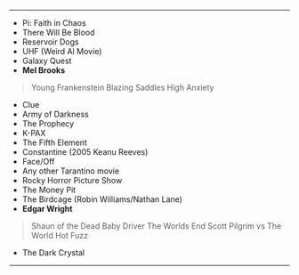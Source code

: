 - ---
- Pi: Faith in Chaos
- There Will Be Blood
- Reservoir Dogs
- UHF (Weird Al Movie)
- Galaxy Quest
- **Mel Brooks**
> Young Frankenstein
> Blazing Saddles
> High Anxiety
- Clue
- Army of Darkness
- The Prophecy
- K-PAX
- The Fifth Element
- Constantine (2005 Keanu Reeves)
- Face/Off
- Any other Tarantino movie
- Rocky Horror Picture Show
- The Money Pit
- The Birdcage (Robin Williams/Nathan Lane)
- **Edgar Wright**
> Shaun of the Dead
> Baby Driver
> The Worlds End
> Scott Pilgrim vs The World
> Hot Fuzz
- The Dark Crystal
---
